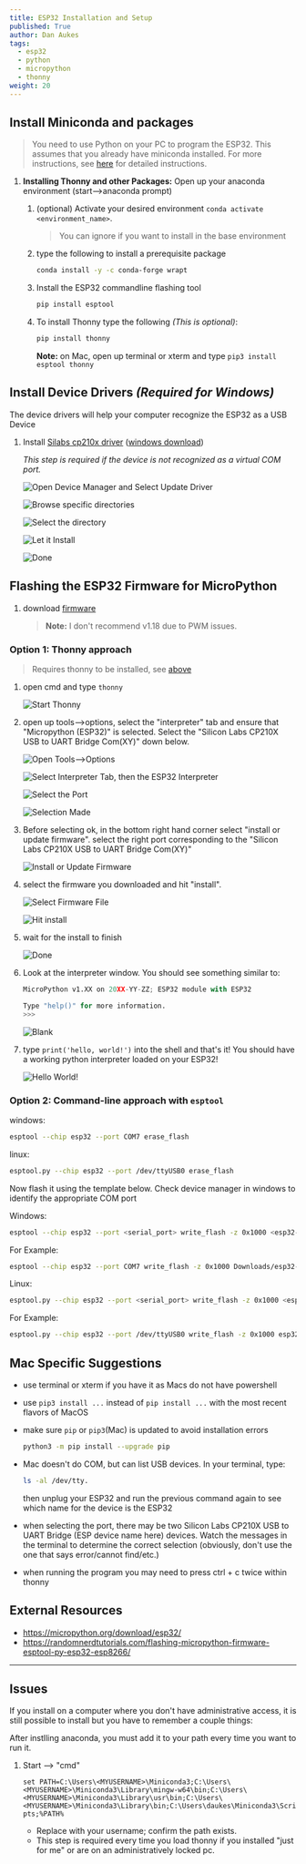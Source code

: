 ```yaml
---
title: ESP32 Installation and Setup
published: True
author: Dan Aukes
tags:
  - esp32
  - python
  - micropython
  - thonny
weight: 20
---
```



## Install Miniconda and packages

> You need to use Python on your PC to program the ESP32.  This assumes that you already have miniconda installed.  For more instructions, see [here](../installing-anaconda-python/) for detailed instructions.

1. **Installing Thonny and other Packages:** Open up your anaconda environment (start-->anaconda prompt)
    1. (optional) Activate your desired environment ```conda activate <environment_name>```.  

        > You can ignore if you want to install in the base environment

    1. type the following to install a prerequisite package

        ```bash
        conda install -y -c conda-forge wrapt
        ```

    1. Install the ESP32 commandline flashing tool

        ```bash
        pip install esptool
        ```

    1. To install Thonny type the following *(This is optional)*:

        ```bash
        pip install thonny
        ```

        **Note:** on Mac, open up terminal or xterm and type ```pip3 install esptool thonny```

## Install Device Drivers *(Required for Windows)*

The device drivers will help your computer recognize the ESP32 as a USB Device

1. Install [Silabs cp210x driver](https://www.silabs.com/developers/usb-to-uart-bridge-vcp-drivers) ([windows download](https://www.silabs.com/documents/public/software/CP210x_Universal_Windows_Driver.zip))

    _This step is required if the device is not recognized as a virtual COM port._

    ![Open Device Manager and Select Update Driver](00.png)

    ![Browse specific directories](01.png)

    ![Select the directory](02.png)

    ![Let it Install](04.png)

    ![Done](05.png)

## Flashing the ESP32 Firmware for MicroPython

1. download [firmware](https://micropython.org/download/esp32/)

   > **Note:** I don't recommend v1.18 due to PWM issues.

### Option 1: Thonny approach

> Requires thonny to be installed, see [above](#install-miniconda-and-packages)

1. open cmd and type ```thonny```

    ![Start Thonny](10.png)

1. open up tools-->options, select the "interpreter" tab and ensure that "Micropython (ESP32)" is selected.  Select the "Silicon Labs CP210X USB to UART Bridge Com(XY)" down below.

    ![Open Tools-->Options](20.png)

    ![Select Interpreter Tab, then the ESP32 Interpreter](30.png)

    ![Select the Port](40.png)

    ![Selection Made](50.png)

1. Before selecting ok, in the bottom right hand corner select "install or update firmware".  select the right port corresponding to the "Silicon Labs CP210X USB to UART Bridge Com(XY)"

    ![Install or Update Firmware](60.png)

1. select the firmware you downloaded and hit "install".

    ![Select Firmware File](70.png)

    ![Hit install](80.png)

1. wait for the install to finish

    ![Done](90.png)

1. Look at the interpreter window.  You should see something similar to:

    ```python
    MicroPython v1.XX on 20XX-YY-ZZ; ESP32 module with ESP32
    
    Type "help()" for more information.
    >>> 
    ```

    ![Blank](100.png)

1. type ```print('hello, world!')``` into the shell and that's it!  You should have a working python interpreter loaded on your ESP32!

    ![Hello World!](101.png)

### Option 2: Command-line approach with ```esptool```

windows:

```bash
esptool --chip esp32 --port COM7 erase_flash
```

linux:

```bash
esptool.py --chip esp32 --port /dev/ttyUSB0 erase_flash
```

Now flash it using the template below.  Check device manager in windows to identify the appropriate COM port

Windows:

```bash
esptool --chip esp32 --port <serial_port> write_flash -z 0x1000 <esp32-X.bin>
```

For Example:

```bash
esptool --chip esp32 --port COM7 write_flash -z 0x1000 Downloads/esp32-20220618-v1.19.1.bin
```

Linux:

```bash
esptool.py --chip esp32 --port <serial_port> write_flash -z 0x1000 <esp32-X.bin>
```

For Example:

```bash
esptool.py --chip esp32 --port /dev/ttyUSB0 write_flash -z 0x1000 esp32-20220618-v1.19.1.bin
```

## Mac Specific Suggestions

* use terminal or xterm if you have it as Macs do not have powershell
* use ```pip3 install ...``` instead of ```pip install ...``` with the most recent flavors of MacOS
* make sure ```pip``` or ```pip3```(Mac) is updated to avoid installation errors

    ```bash
    python3 -m pip install --upgrade pip
    ```

* Mac doesn't do COM, but can list USB devices.  In your terminal, type:

    ```bash
    ls -al /dev/tty.
    ```

    then unplug your ESP32 and run the previous command again to see which name for the device is the ESP32

* when selecting the port, there may be two Silicon Labs CP210X USB to UART Bridge (ESP device name here) devices.  Watch the messages in the terminal to determine the correct selection (obviously, don't use the one that says error/cannot find/etc.)
* when running the program you may need to press ctrl + c twice within thonny

## External Resources

* <https://micropython.org/download/esp32/>
* <https://randomnerdtutorials.com/flashing-micropython-firmware-esptool-py-esp32-esp8266/>

----

## Issues

If you install on a computer where you don't have administrative access, it is still possible to install  but you have to remember a couple things:

After instlling anaconda, you must add it to your path every time you want to run it.  

1. Start --> "cmd"

    ```set PATH=C:\Users\<MYUSERNAME>\Miniconda3;C:\Users\<MYUSERNAME>\Miniconda3\Library\mingw-w64\bin;C:\Users\<MYUSERNAME>\Miniconda3\Library\usr\bin;C:\Users\<MYUSERNAME>\Miniconda3\Library\bin;C:\Users\daukes\Miniconda3\Scripts;%PATH%```

    * Replace <MYUSERNAME> with your username; confirm the path exists.
    * This step is required every time you load thonny if you installed "just for me" or are on an administratively locked pc.
